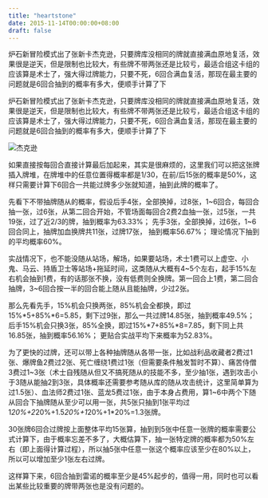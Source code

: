 ```yaml
---
title: "heartstone"
date: 2015-11-14T00:00:00+08:00
draft: false
---
```


炉石新冒险模式出了张新卡杰克逊，只要牌库没相同的牌就直接满血原地复活，效果很是逆天，但是限制也比较大，有些牌不带两张还是比较亏，最适合组这卡组的应该算是术士了，强大得过牌能力，只要不死，6回合满血复活，那现在最主要的问题就是6回合抽到的概率有多大，便顺手计算了下
<!--more-->

炉石新冒险模式出了张新卡杰克逊，只要牌库没相同的牌就直接满血原地复活，效果很是逆天，但是限制也比较大，有些牌不带两张还是比较亏，最适合组这卡组的应该算是术士了，强大得过牌能力，只要不死，6回合满血复活，那现在最主要的问题就是6回合抽到的概率有多大，便顺手计算了下

![杰克逊](http://img.blog.csdn.net/20151114181044114)

如果直接按每回合直接计算最后加起来，其实是很麻烦的，这里我们可以把这张牌插入牌堆，在牌堆中的任意位置得概率都是1/30，在前/后15张的概率是50%，这样只需要计算下6回合一共能过牌多少张就知道，抽到此牌的概率了。

先看下不带抽牌随从的概率，假设后手4张，全部换掉，过8张，1~6回合，每回合抽一张，过6张，从第二回合开始，不管场面每回合2费2血抽一张，过5张，一共19张，过了近2/3的牌，抽到概率为63.33%；
先手3张，全部换掉，过6张，1~6回合同上，抽牌加血换牌共11张，过牌17张， 抽到概率56.67%；
理论情况下抽到的平均概率60%。

实战情况下，也不能没随从站场，解场，如果要站场，术士1费可以上虚空、小鬼、马云、持盾卫士等站场+拖延时间，这类随从大概有4~5个左右，起手15%左右机会抽到1费，有的话那张不换，没有低费则全换牌。第一回合上1费，第二回合抽牌，3~6回合按一半的回合能上随从且能抽牌，少过2张。

那么先看先手，15%机会只换两张，85%机会全都换，即过15%*5+85%*6=5.85，剩下过9张，那么一共过牌14.85张，抽到概率49.5%；
后手15%机会只换3张，85%全换，即过15%*7+85%*8=7.85，剩下同上共16.85张，抽到概率56.16%；
更贴合实战平均下来概率为52.83%。

为了更快的过牌，还可以带上各种抽牌随从各带一张，比如战利品收藏者2费过1张、爆牌鱼2费过2张、死亡缠绕1费过1张（但需要条件触发暂时不算）、痛苦侍僧3费过1~3张（术士自残随从但又不搞死随从的技能不多，至少抽1张，遇到攻击小于3随从能抽2到3张，具体概率还需要参考随从库的随从攻击统计，这里简单算为过1.5张）、血法师2费过1张、蓝龙5费过1张，由于本身占费用，算1~6中两个下随从回合下抽牌随从至少可以用一张，共5张只抽到1张平均过1*20%+2*20%+1.5*20%+1*20%+1*20%=1.3张牌。

30张牌6回合过牌按上面整体平均15张算，抽到到5张中任意一张牌的概率需要公式计算下，由于概率忘差不多了，大概估算下，抽一张特定牌的概率都为50%左右（即上面得计算过程），所以抽5张中任意一张这个概率应该至少在80%以上，所以可以增加至少1张左右过牌。

这样算下来，6回合抽到雷诺的概率至少是45%起步的，值得一用，同时也可以看出某些比较重要的牌带两张也是没有问题的。
